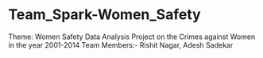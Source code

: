 # Team_Spark-Women_Safety
Theme: Women Safety
Data Analysis Project on the Crimes against Women in the year 2001-2014
Team Members:- Rishit Nagar, Adesh Sadekar
